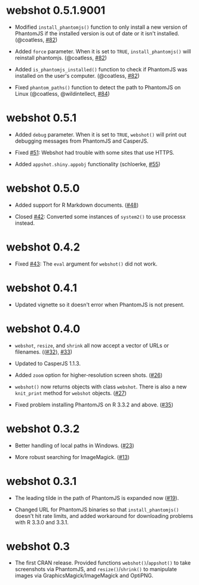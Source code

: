 webshot 0.5.1.9001
=============

* Modified `install_phantomjs()` function to only install a new version of PhantomJS if the installed version is out of date or it isn't installed. (@coatless, [#82](https://github.com/wch/webshot/pull/82))

* Added `force` parameter. When it is set to `TRUE`, `install_phantomjs()` will reinstall phantomjs. (@coatless, [#82](https://github.com/wch/webshot/pull/82))

* Added `is_phantomjs_installed()` function to check if PhantomJS was installed on the user's computer. (@coatless, [#82](https://github.com/wch/webshot/pull/82))

* Fixed `phantom_paths()` function to detect the path to PhantomJS on Linux (@coatless, @wildintellect, [#84](https://github.com/wch/webshot/pull/84))


webshot 0.5.1
=============

* Added `debug` parameter. When it is set to `TRUE`, `webshot()` will print out debugging messages from PhantomJS and CasperJS.

* Fixed [#51](https://github.com/wch/webshot/issues/51): Webshot had trouble with some sites that use HTTPS.

* Added `appshot.shiny.appobj` functionality (schloerke, [#55](https://github.com/wch/webshot/pull/55))

webshot 0.5.0
=============

* Added support for R Markdown documents. ([#48](https://github.com/wch/webshot/pull/48))

* Closed [#42](https://github.com/wch/webshot/issues/42): Converted some instances of `system2()` to use processx instead.

webshot 0.4.2
=============

* Fixed [#43](https://github.com/wch/webshot/issues/43): The `eval` argument for `webshot()` did not work.

webshot 0.4.1
=============

* Updated vignette so it doesn't error when PhantomJS is not present.

webshot 0.4.0
=============

* `webshot`, `resize`, and `shrink` all now accept a vector of URLs or filenames. (([#32](https://github.com/wch/webshot/pull/32)), [#33](https://github.com/wch/webshot/pull/33))

* Updated to CasperJS 1.1.3.

* Added `zoom` option for higher-resolution screen shots. ([#26](https://github.com/wch/webshot/issues/26))

* `webshot()` now returns objects with class `webshot`. There is also a new `knit_print` method for `webshot` objects. ([#27](https://github.com/wch/webshot/pull/27))

* Fixed problem installing PhantomJS on R 3.3.2 and above. ([#35](https://github.com/wch/webshot/pull/35))

webshot 0.3.2
=============

* Better handling of local paths in Windows. ([#23](https://github.com/wch/webshot/issues/23))

* More robust searching for ImageMagick. ([#13](https://github.com/wch/webshot/issues/13))

webshot 0.3.1
=============

* The leading tilde in the path of PhantomJS is expanded now ([#19](https://github.com/wch/webshot/issues/19)).

* Changed URL for PhantomJS binaries so that `install_phantomjs()` doesn't hit rate limits, and added workaround for downloading problems with R 3.3.0 and 3.3.1.

webshot 0.3
===========

* The first CRAN release. Provided functions `webshot()`/`appshot()` to take screenshots via PhantomJS, and `resize()`/`shrink()` to manipulate images via GraphicsMagick/ImageMagick and OptiPNG.
